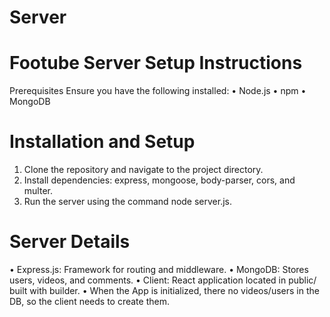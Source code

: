 # Server

# Footube Server Setup Instructions
Prerequisites
Ensure you have the following installed:
•	Node.js
•	npm
•	MongoDB
# Installation and Setup
1.	Clone the repository and navigate to the project directory.
2.	Install dependencies: express, mongoose, body-parser, cors, and multer.
3.	Run the server using the command node server.js.
# Server Details
•	Express.js: Framework for routing and middleware.
•	MongoDB: Stores users, videos, and comments.
•	Client: React application located in public/ built with builder.
•	When the App is initialized, there no videos/users in the DB, so the client needs to create them. 



